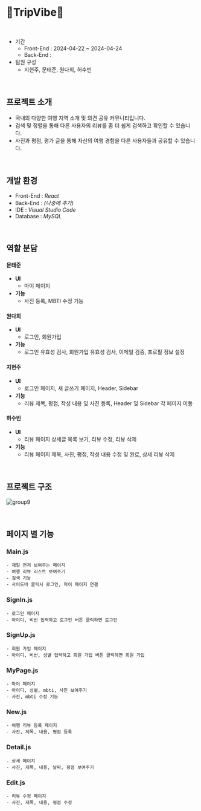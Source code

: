 # 🧳TripVibe🧳


<br>


- 기간
  - Front-End : 2024-04-22 ~ 2024-04-24
  - Back-End :
- 팀원 구성 <br>
  - 지현주, 문태준, 원다희, 허수빈


<br>


## 프로젝트 소개
- 국내의 다양한 여행 지역 소개 및 의견 공유 커뮤니티입니다.
- 검색 및 정렬을 통해 다른 사용자의 리뷰를 좀 더 쉽게 검색하고 확인할 수 있습니다.
- 사진과 평점, 평가 글을 통해 자신의 여행 경험을 다른 사용자들과 공유할 수 있습니다.


<br>


## 개발 환경
+ Front-End : *React*
+ Back-End : *(나중에 추가)*
+ IDE : *Visual Studio Code*
+ Database : *MySQL*


<br>


## 역할 분담


#### 문태준

- **UI**
  - 마이 페이지
- **기능**
  - 사진 등록, MBTI 수정 기능
    

#### 원다희

- **UI**
  - 로그인, 회원가입
- **기능**
  - 로그인 유효성 검사, 회원가입 유효성 검사, 이메일 검증, 프로필 정보 설정
    

#### 지현주

- **UI**
  - 로그인 페이지, 새 글쓰기 페이지, Header, Sidebar
- **기능**
  - 리뷰 제목, 평점, 작성 내용 및 사진 등록, Header 및 Sidebar 각 페이지 이동

#### 허수빈

- **UI**
  - 리뷰 페이지 상세글 목록 보기, 리뷰 수정, 리뷰 삭제
- **기능**
  - 리뷰 페이지 제목, 사진, 평점, 작성 내용 수정 및 완료, 상세 리뷰 삭제


<br>


## 프로젝트 구조

![group9](https://github.com/heo5620/trip-vibe/assets/167669944/162332e7-fa1c-4f25-b367-65e3c91b4086)

<br>


## 페이지 별 기능


### Main.js
    - 제일 먼저 보여주는 페이지
    - 여행 리뷰 리스트 보여주기
    - 검색 기능
    - 사이드바 클릭시 로그인, 마이 페이지 연결

### SignIn.js
    - 로그인 페이지
    - 아이디, 비번 입력하고 로그인 버튼 클릭하면 로그인

### SignUp.js
    - 회원 가입 페이지
    - 아이디, 비번, 성별 입력하고 회원 가입 버튼 클릭하면 회원 가입

### MyPage.js
    - 마이 페이지
    - 아이디, 성별, mbti, 사진 보여주기
    - 사진, mbti 수정 기능

### New.js
    - 여행 리뷰 등록 페이지
    - 사진, 제목, 내용, 평점 등록

### Detail.js
    - 상세 페이지
    - 사진, 제목, 내용, 날짜, 평점 보여주기

### Edit.js
    - 리뷰 수정 페이지
    - 사진, 제목, 내용, 평점 수정

